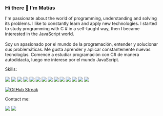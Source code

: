 ### Hi there 👋 I'm Matías

I'm passionate about the world of programming, understanding and solving its problems. I like to constantly learn and apply new technologies. I started to study programming with C # in a self-taught way, then I became interested in the JavaScript world.
<br />
<br />
Soy un apasionado por el mundo de la programación, entender y solucionar sus problemáticas. Me gusta aprender y aplicar constantemente nuevas tecnologías.
Comencé a estudiar programación con C# de manera autodidacta, luego me interese por el mundo JavaScript.


Skills:
<br />
<br />
<img src="https://img.shields.io/badge/-HTML5-E34F26?logo=html5&logoColor=white&style=for-the-badge&logoWidth=20">
<img src="https://img.shields.io/badge/-css3-1572B6?logo=css3&style=for-the-badge&logoWidth=20">
<img src="https://img.shields.io/badge/-javascript-F7DF1E?logo=javascript&logoColor=black&style=for-the-badge&logoWidth=20">
<img src="https://img.shields.io/badge/-typescript-007ACC?logo=typescript&logoColor=black&style=for-the-badge&logoWidth=20">
<img src="https://img.shields.io/badge/-React-black?logo=react&style=for-the-badge&logoWidth=20">
<img src="https://img.shields.io/badge/-Redux-764ABC?logo=redux&style=for-the-badge&logoWidth=20">
<img src="https://img.shields.io/badge/-Express-white?logo=express&logoColor=black&style=for-the-badge&logoWidth=20">
<img src="https://img.shields.io/badge/-Node.js-339933?logo=nodedotjs&logoColor=white&style=for-the-badge&logoWidth=20">
<img src="https://img.shields.io/badge/-Sequelize-52B0E7?logo=sequelize&logoColor=white&style=for-the-badge&logoWidth=20">
<img src="https://img.shields.io/badge/-Mongo%20DB-47A248?logo=mongodb&logoColor=white&style=for-the-badge&logoWidth=20">
<img src="https://img.shields.io/badge/-PostgreSQL-4169E1?logo=postgresql&logoColor=white&style=for-the-badge&logoWidth=20">
<img src="https://img.shields.io/badge/-Bootstrap-7952B3?logo=bootstrap&logoColor=white&style=for-the-badge&logoWidth=20">
<img src="https://img.shields.io/badge/-material%20ui-0081CB?logo=materialui&logoColor=white&style=for-the-badge&logoWidth=20">
<img src="https://img.shields.io/badge/-Styled%20components-DB7093?logo=styledcomponents&logoColor=white&style=for-the-badge&logoWidth=20">




<!--
**Chappetm/chappetm** is a ✨ _special_ ✨ repository because its `README.md` (this file) appears on your GitHub profile.

Here are some ideas to get you started:

- 🔭 I’m currently working on ...
- 🌱 I’m currently learning ...
- 👯 I’m looking to collaborate on ...
- 🤔 I’m looking for help with ...
- 💬 Ask me about ...
- 📫 How to reach me: ...
- 😄 Pronouns: ...
- ⚡ Fun fact: ...
-->
[![GitHub Streak](http://github-readme-streak-stats.herokuapp.com?user=chappetm&theme=tokyonight_duo&hide_border=true)](https://git.io/streak-stats)

Contact me:

<a target="_blank" href="https://www.linkedin.com/in/matias-chappet
"><img src="https://img.shields.io/badge/-LinkedIn-0077B5?style=social&logo=Linkedin"></img></a>
<a target="_blank" href="mailto:matiaschappet@gmail.com"><img src="https://img.shields.io/badge/-Gmail-D14836?style=social&logo=Gmail"></img></a>
